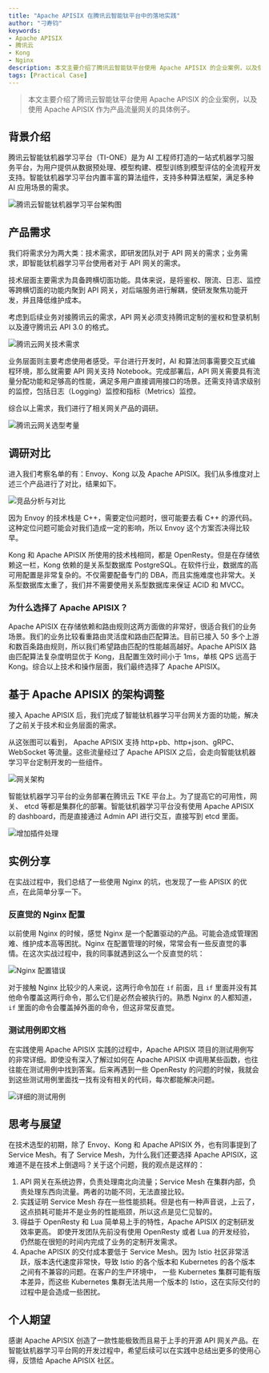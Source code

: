 ```yaml
---
title: "Apache APISIX 在腾讯云智能钛平台中的落地实践"
author: "刁寿钧"
keywords:
- Apache APISIX
- 腾讯云
- Kong
- Nginx
description: 本文主要介绍了腾讯云智能钛平台使用 Apache APISIX 的企业案例，以及使用 Apache APISIX 作为产品流量网关的具体例子。
tags: [Practical Case]
---
```


> 本文主要介绍了腾讯云智能钛平台使用 Apache APISIX 的企业案例，以及使用 Apache APISIX 作为产品流量网关的具体例子。

<!--truncate-->

## 背景介绍

腾讯云智能钛机器学习平台（TI-ONE）是为 AI 工程师打造的一站式机器学习服务平台，为用户提供从数据预处理、模型构建、模型训练到模型评估的全流程开发支持。智能钛机器学习平台内置丰富的算法组件，支持多种算法框架，满足多种 AI 应用场景的需求。

![腾讯云智能钛机器学习平台架构图](https://static.apiseven.com/202108/1631781110822-39c59a83-aa18-4934-a2ef-43cd58866878.jpg)

## 产品需求

我们将需求分为两大类：技术需求，即研发团队对于 API 网关的需求；业务需求，即智能钛机器学习平台使用者对于 API 网关的需求。

技术层面主要需求为具备跨横切面功能。具体来说，是将鉴权、限流、日志、监控等跨横切面的功能内聚到 API 网关，对后端服务进行解耦，使研发聚焦功能开发，并且降低维护成本。

考虑到后续业务对接腾讯云的需求，API 网关必须支持腾讯定制的鉴权和登录机制以及遵守腾讯云 API 3.0 的格式。

![腾讯云网关技术需求](https://static.apiseven.com/202108/1632067141398-816af366-f7d5-47ad-ad85-3df534ada734.58)

业务层面则主要考虑使用者感受。平台进行开发时，AI 和算法同事需要交互式编程环境，那么就需要 API 网关支持 Notebook。完成部署后，API 网关需要具有流量分配功能和足够高的性能，满足多用户直接调用接口的场景。还需支持请求级别的监控，包括日志（Logging）监控和指标（Metrics）监控。

综合以上需求，我们进行了相关网关产品的调研。

![腾讯云网关选型考量](https://static.apiseven.com/202108/1631781748143-8e30a89c-99b8-45ed-b6e6-1dddaa838342.jpg)

## 调研对比

进入我们考察名单的有：Envoy、Kong 以及 Apache APISIX。我们从多维度对上述三个产品进行了对比，结果如下。

![竞品分析与对比](https://static.apiseven.com/202108/1631781764958-a2cadf83-80b4-4b50-ba42-76b21d0d211a.jpg)

因为 Envoy 的技术栈是 C++，需要定位问题时，很可能要去看 C++ 的源代码。这种定位问题可能会对我们造成一定的影响，所以 Envoy 这个方案否决得比较早。

Kong 和 Apache APISIX 所使用的技术栈相同，都是 OpenResty。但是在存储依赖这一栏，Kong 依赖的是关系型数据库 PostgreSQL。在软件行业，数据库的高可用配置是非常复杂的。不仅需要配备专门的 DBA，而且实施难度也非常大。关系型数据库太重了，我们并不需要使用关系型数据库来保证 ACID 和 MVCC。

### 为什么选择了 Apache APISIX？

Apache APISIX 在存储依赖和路由规则这两方面做的非常好，很适合我们的业务场景。我们的业务比较看重路由灵活度和路由匹配算法。目前已接入 50 多个上游和数百条路由规则，所以我们希望路由匹配的性能越高越好。Apache APISIX 路由匹配算法复杂度明显优于 Kong，且配置生效时间小于 1ms，单核 QPS 远高于 Kong。综合以上技术和操作层面，我们最终选择了 Apache APISIX。

## 基于 Apache APISIX 的架构调整

接入 Apache APISIX 后，我们完成了智能钛机器学习平台网关方面的功能，解决了之前关于技术和业务层面的需求。

从这张图可以看到， Apache APISIX 支持 http+pb、http+json、gRPC、WebSocket 等流量。这些流量经过了 Apache APISIX 之后，会走向智能钛机器学习平台定制开发的一些组件。

![网关架构](https://static.apiseven.com/202108/1631781850656-4235a4e8-2792-48ae-9c98-b4d75628a476.jpg)

智能钛机器学习平台的业务部署在腾讯云 TKE 平台上。为了提高它的可用性，网关、 etcd 等都是集群化的部署。智能钛机器学习平台没有使用 Apache APISIX 的 dashboard，而是直接通过 Admin API 进行交互，直接写到 etcd 里面。

![增加插件处理](https://static.apiseven.com/202108/1631781876752-faf1b7d0-abbb-4313-879c-e00d2b28334a.jpg)

## 实例分享

在实战过程中，我们总结了一些使用 Nginx 的坑，也发现了一些 APISIX 的优点，在此简单分享一下。

### 反直觉的 Nginx 配置

以前使用 Nginx 的时候，感觉 Nginx 是一个配置驱动的产品。可能会造成管理困难、维护成本高等困扰。Nginx 在配置管理的时候，常常会有一些反直觉的事情。在这次实战过程中，我的同事就遇到这么一个反直觉的坑：

![Nginx 配置错误](https://static.apiseven.com/202108/1631781909354-0fada4fa-1154-4974-ae3d-292ab46e5889.jpg)

对于接触 Nginx 比较少的人来说，这两行命令加在 `if` 前面，且 `if` 里面并没有其他命令覆盖这两行命令，那么它们是必然会被执行的。熟悉 Nginx 的人都知道，`if` 里面的命令会覆盖掉外面的命令，但这非常反直觉。

### 测试用例即文档

在实践使用 Apache APISIX 实践的过程中，Apache APISIX 项目的测试用例写的非常详细。即使没有深入了解过如何在 Apache APISIX 中调用某些函数，也往往能在测试用例中找到答案。后来再遇到一些 OpenResty 的问题的时候，我就会到这些测试用例里面找一找有没有相关的代码，每次都能解决问题。

![详细的测试用例](https://static.apiseven.com/202108/1631781920390-a504ce7c-1ccd-4fb8-99a2-09d74be6bb7e.jpg)

## 思考与展望

在技术选型的初期，除了 Envoy、Kong 和 Apache APISIX 外，也有同事提到了 Service Mesh。有了 Service Mesh，为什么我们还要选择 Apache APISIX，这难道不是在技术上倒退吗？关于这个问题，我的观点是这样的：

1. API 网关在系统边界，负责处理南北向流量；Service Mesh 在集群内部，负责处理东西向流量。两者的功能不同，无法直接比较。
2. 实践证明 Service Mesh 存在一些性能损耗。但是也有一种声音说，上云了，这点损耗可能并不是业务的性能瓶颈，所以这点是见仁见智的。
3. 得益于 OpenResty 和 Lua 简单易上手的特性，Apache APISIX 的定制研发效率更高。 即使开发团队先前没有使用 OpenResty 或者 Lua 的开发经验，仍然能在很短的时间内完成了业务的定制开发需求。
4. Apache APISIX 的交付成本要低于 Service Mesh。因为 Istio 社区非常活跃，版本迭代速度非常快，导致 Istio 的各个版本和 Kubernetes 的各个版本之间有不兼容的问题。在客户的生产环境中， 一些 Kubernetes 集群可能有版本差异，而这些 Kubernetes 集群无法共用一个版本的 Istio，这在实际交付的过程中是会造成一些困扰。

## 个人期望

感谢 Apache APISIX 创造了一款性能极致而且易于上手的开源 API 网关产品。在智能钛机器学习平台网的开发过程中，希望后续可以在实践中总结出更多的使用心得，反馈给 Apache APISIX 社区。
